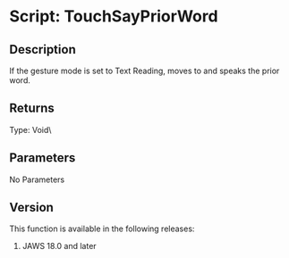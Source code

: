 # Script: TouchSayPriorWord

## Description

If the gesture mode is set to Text Reading, moves to and speaks the
prior word.

## Returns

Type: Void\

## Parameters

No Parameters

## Version

This function is available in the following releases:

1.  JAWS 18.0 and later
